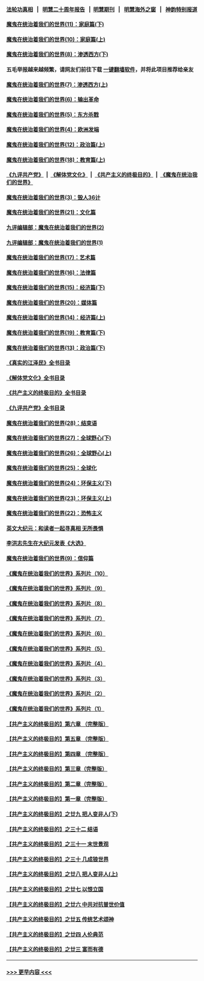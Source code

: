 #### [法轮功真相](https://github.com/gfw-breaker/truth/blob/master/README.md?t=0) &nbsp;&nbsp;|&nbsp;&nbsp; [明慧二十周年报告](https://github.com/gfw-breaker/mh-reports/blob/master/README.md?t=0) &nbsp;&nbsp;|&nbsp;&nbsp;[明慧期刊](https://github.com/gfw-breaker/mh-qikan) &nbsp;&nbsp;|&nbsp;&nbsp; [明慧海外之窗](https://github.com/gfw-breaker/mh-news/blob/master/README.md?t=0) &nbsp;&nbsp;|&nbsp;&nbsp; [神韵特别报道](https://github.com/gfw-breaker/mh-news/blob/master/shenyun.md?t=0)
#### [魔鬼在统治着我们的世界(11)：家庭篇(下)](../pages/nsc422/n10440961.md?t=12170201) 
#### [魔鬼在统治着我们的世界(10)：家庭篇(上)](../pages/nsc422/n10435448.md?t=12170201) 
#### [魔鬼在统治着我们的世界(8)：渗透西方(下)](../pages/nsc422/n10429603.md?t=12170201) 
#### 五毛举报越来越频繁，请网友们前往下载 [一键翻墙软件](https://github.com/gfw-breaker/ssr-accounts)，并将此项目推荐给亲友
#### [魔鬼在统治着我们的世界(7)：渗透西方(上)](../pages/nsc422/n10426013.md?t=12170201) 
#### [魔鬼在统治着我们的世界(6)：输出革命](../pages/nsc422/n10421536.md?t=12170201) 
#### [魔鬼在统治着我们的世界(5)：东方杀戮](../pages/nsc422/n10417707.md?t=12170201) 
#### [魔鬼在统治着我们的世界(4)：欧洲发端](../pages/nsc422/n10414890.md?t=12170201) 
#### [魔鬼在统治着我们的世界(12)：政治篇(上)](../pages/nsc422/n10444576.md?t=12170201) 
#### [魔鬼在统治着我们的世界(18)：教育篇(上)](../pages/nsc422/n10526970.md?t=12170201) 
#### [《九评共产党》](https://github.com/begood0513/9ping.md/blob/master/README.md) &nbsp;|&nbsp; [《解体党文化》](../../../../jtdwh.md/blob/master/README.md)  &nbsp;|&nbsp; [《共产主义的终极目的》](../../../../gczydzjmd.md/blob/master/README.md) &nbsp;|&nbsp; [《魔鬼在统治我们的世界》](../../../../mgztzwmdsj.md/blob/master/README.md) 
#### [魔鬼在统治着我们的世界(3)：毁人36计](../pages/nsc422/n10411583.md?t=12170201) 
#### [魔鬼在统治着我们的世界(21)：文化篇](../pages/nsc422/n10597706.md?t=12170201) 
#### [九评编辑部：魔鬼在统治着我们的世界(2)](../pages/nsc422/n10410036.md?t=12170201) 
#### [九评编辑部：魔鬼在统治着我们的世界(1)](../pages/nsc422/n10406825.md?t=12170201) 
#### [魔鬼在统治着我们的世界(17)：艺术篇](../pages/nsc422/n10499093.md?t=12170201) 
#### [魔鬼在统治着我们的世界(16)：法律篇](../pages/nsc422/n10485969.md?t=12170201) 
#### [魔鬼在统治着我们的世界(15)：经济篇(下)](../pages/nsc422/n10469975.md?t=12170201) 
#### [魔鬼在统治着我们的世界(20)：媒体篇](../pages/nsc422/n10586579.md?t=12170201) 
#### [魔鬼在统治着我们的世界(14)：经济篇(上)](../pages/nsc422/n10457370.md?t=12170201) 
#### [魔鬼在统治着我们的世界(19)：教育篇(下)](../pages/nsc422/n10564808.md?t=12170201) 
#### [魔鬼在统治着我们的世界(13)：政治篇(下)](../pages/nsc422/n10448270.md?t=12170201) 
#### [《真实的江泽民》全书目录](../pages/nsc422/n13721399.md?t=12170201) 
#### [《解体党文化》全书目录](../pages/nsc422/n13721157.md?t=12170201) 
#### [《共产主义的终极目的》全书目录](../pages/nsc422/n13721048.md?t=12170201) 
#### [《九评共产党》全书目录](../pages/nsc422/n13708085.md?t=12170201) 
#### [魔鬼在统治着我们的世界(28)：结束语](../pages/nsc422/n10936246.md?t=12170201) 
#### [魔鬼在统治着我们的世界(27)：全球野心(下)](../pages/nsc422/n10928319.md?t=12170201) 
#### [魔鬼在统治着我们的世界(26)：全球野心(上)](../pages/nsc422/n10900318.md?t=12170201) 
#### [魔鬼在统治着我们的世界(25)：全球化](../pages/nsc422/n10788205.md?t=12170201) 
#### [魔鬼在统治着我们的世界(24)：环保主义(下)](../pages/nsc422/n10695307.md?t=12170201) 
#### [魔鬼在统治着我们的世界(23)：环保主义(上)](../pages/nsc422/n10688613.md?t=12170201) 
#### [魔鬼在统治着我们的世界(22)：恐怖主义](../pages/nsc422/n10614727.md?t=12170201) 
#### [英文大纪元：和读者一起寻真相 无所畏惧](../pages/nsc422/n12542027.md?t=12170201) 
#### [李洪志先生在大纪元发表《大选》](../pages/nsc422/n12534746.md?t=12170201) 
#### [魔鬼在统治着我们的世界(9)：信仰篇](../pages/nsc422/n10432159.md?t=12170201) 
#### [《魔鬼在统治着我们的世界》系列片（10）](../pages/nsc422/n12292670.md?t=12170201) 
#### [《魔鬼在统治着我们的世界》系列片（9）](../pages/nsc422/n12290859.md?t=12170201) 
#### [《魔鬼在统治着我们的世界》系列片（8）](../pages/nsc422/n12287445.md?t=12170201) 
#### [《魔鬼在统治着我们的世界》系列片（7）](../pages/nsc422/n12283425.md?t=12170201) 
#### [《魔鬼在统治着我们的世界》系列片（6）](../pages/nsc422/n12282314.md?t=12170201) 
#### [《魔鬼在统治着我们的世界》系列片（5）](../pages/nsc422/n12281419.md?t=12170201) 
#### [《魔鬼在统治着我们的世界》系列片（4）](../pages/nsc422/n12274024.md?t=12170201) 
#### [《魔鬼在统治着我们的世界》系列片（3）](../pages/nsc422/n12271322.md?t=12170201) 
#### [《魔鬼在统治着我们的世界》系列片（2）](../pages/nsc422/n12269049.md?t=12170201) 
#### [《魔鬼在统治着我们的世界》系列片（1）](../pages/nsc422/n12267575.md?t=12170201) 
#### [【共产主义的终极目的】第六章 （完整版）](../pages/nsc422/n11428913.md?t=12170201) 
#### [【共产主义的终极目的】第五章 （完整版）](../pages/nsc422/n11428912.md?t=12170201) 
#### [【共产主义的终极目的】第四章 （完整版）](../pages/nsc422/n11428907.md?t=12170201) 
#### [【共产主义的终极目的】第三章（完整版）](../pages/nsc422/n11428848.md?t=12170201) 
#### [【共产主义的终极目的】第二章（完整版）](../pages/nsc422/n11428831.md?t=12170201) 
#### [【共产主义的终极目的】第一章（完整版）](../pages/nsc422/n11417651.md?t=12170201) 
#### [【共产主义的终极目的】之廿九 把人变非人(下)](../pages/nsc422/n11344140.md?t=12170201) 
#### [【共产主义的终极目的】之三十二 结语](../pages/nsc422/n11360535.md?t=12170201) 
#### [【共产主义的终极目的】之三十一 末世景观](../pages/nsc422/n11351129.md?t=12170201) 
#### [【共产主义的终极目的】之三十 几成狼世界](../pages/nsc422/n11348280.md?t=12170201) 
#### [【共产主义的终极目的】之廿八 把人变非人(上)](../pages/nsc422/n11340492.md?t=12170201) 
#### [【共产主义的终极目的】之廿七 以恨立国](../pages/nsc422/n11336944.md?t=12170201) 
#### [【共产主义的终极目的】之廿六 中共对抗普世价值](../pages/nsc422/n11324785.md?t=12170201) 
#### [【共产主义的终极目的】之廿五 传统艺术颂神](../pages/nsc422/n11296396.md?t=12170201) 
#### [【共产主义的终极目的】之廿四 人伦典范](../pages/nsc422/n11296397.md?t=12170201) 
#### [【共产主义的终极目的】之廿三 富而有德](../pages/nsc422/n11283598.md?t=12170201) 

----
#### [ >>> 更早内容 <<< ](../indexes/nsc422-earlier.md)
